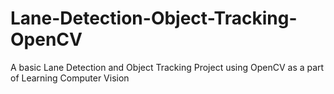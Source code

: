 # Lane-Detection-Object-Tracking-OpenCV
A basic Lane Detection and Object Tracking Project using OpenCV as a part of Learning Computer Vision
